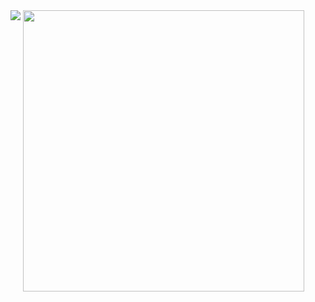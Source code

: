 <img src="https://github-readme-stats.vercel.app/api?username=nchen909" style="display: inline-block; vertical-align: top;"/>
<img src="https://wakatime.com/share/@06a5eaae-7467-4367-8d79-08e050400083/1bcc6eca-abc9-4ab3-aca8-b36abaf6ba26.svg" width="450" style="display: inline-block; vertical-align: top;"/>
